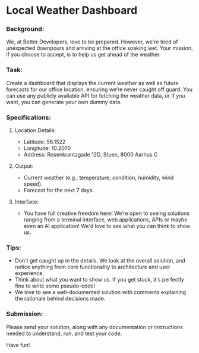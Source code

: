# Local Weather Dashboard

### Background:

We, at Better Developers, love to be prepared. However, we're tired of unexpected downpours and arriving at the office soaking wet. Your mission, if you choose to accept, is to help us get ahead of the weather.

### Task:

Create a dashboard that displays the current weather as well as future forecasts for our office location, ensuring we’re never caught off guard. You can use any publicly available API for fetching the weather data, or if you want, you can generate your own dummy data.

### Specifications:

1. Location Details:

   - Latitude: 56.1522
   - Longitude: 10.2070
   - Address: Rosenkrantzgade 12D, Stuen, 8000 Aarhus C

2. Output:

   - Current weather (e.g., temperature, condition, humidity, wind speed).
   - Forecast for the next 7 days.

3. Interface:
   - You have full creative freedom here! We’re open to seeing solutions ranging from a terminal interface, web applications, APIs or maybe even an AI application! We'd love to see what you can think to show us.

### Tips:

- Don't get caught up in the details. We look at the overall solution, and notice anything from core functionality to architecture and user experience.
- Think about what you want to show us. If you get stuck, it's perfectly fine to write some pseudo-code!
- We love to see a well-documented solution with comments explaining the rationale behind decisions made.

### Submission:

Please send your solution, along with any documentation or instructions needed to understand, run, and test your code.

Have fun!
